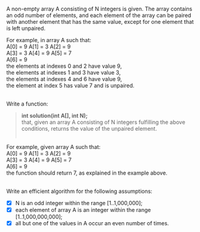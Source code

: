 A non-empty array A consisting of N integers is given. The array contains an odd number of elements, and each element of the array can be paired with another element that has the same value, except for one element that is left unpaired. <br/>

For example, in array A such that:<br/>
  A[0] = 9  A[1] = 3  A[2] = 9 <br/>
  A[3] = 3  A[4] = 9  A[5] = 7 <br/>
  A[6] = 9 <br/>
the elements at indexes 0 and 2 have value 9, <br/>
the elements at indexes 1 and 3 have value 3, <br/>
the elements at indexes 4 and 6 have value 9, <br/>
the element at index 5 has value 7 and is unpaired. <br/><br/>

Write a function:<br/>
>**int solution(int A[], int N);**
<br/>that, given an array A consisting of N integers fulfilling the above conditions, returns the value of the unpaired element.<br/><br/>

For example, given array A such that:<br/>
  A[0] = 9  A[1] = 3  A[2] = 9<br/>
  A[3] = 3  A[4] = 9  A[5] = 7<br/>
  A[6] = 9<br/>
the function should return 7, as explained in the example above.<br/><br/>

Write an efficient algorithm for the following assumptions:<br/>
- [x] N is an odd integer within the range [1..1,000,000];<br/>
- [x] each element of array A is an integer within the range [1..1,000,000,000];<br/>
- [x] all but one of the values in A occur an even number of times.<br/>
